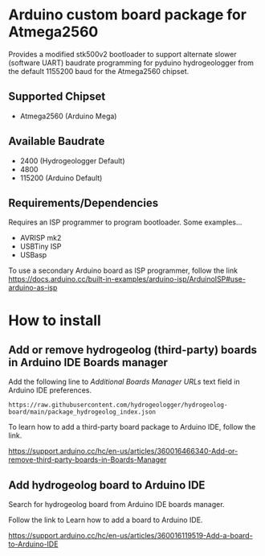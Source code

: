 # Arduino custom board package for Atmega2560

Provides a modified stk500v2 bootloader to support alternate slower (software UART) baudrate programming for pyduino hydrogeologger from the default 1155200 baud for the Atmega2560 chipset.

## Supported Chipset

* Atmega2560 (Arduino Mega)

## Available Baudrate

* 2400 (Hydrogeologger Default)
* 4800
* 115200 (Arduino Default)

## Requirements/Dependencies
Requires an ISP programmer to program bootloader. Some examples...
* AVRISP mk2
* USBTiny ISP
* USBasp

To use a secondary Arduino board as ISP programmer, follow the link 
https://docs.arduino.cc/built-in-examples/arduino-isp/ArduinoISP#use-arduino-as-isp


# How to install

## Add or remove hydrogeolog (third-party) boards in Arduino IDE Boards manager

Add the following line to *Additional Boards Manager URLs* text field in Arduino IDE preferences.
```
https://raw.githubusercontent.com/hydrogeologger/hydrogeolog-board/main/package_hydrogeolog_index.json
```

To learn how to add a third-party board package to Arduino IDE, follow the link.

https://support.arduino.cc/hc/en-us/articles/360016466340-Add-or-remove-third-party-boards-in-Boards-Manager

## Add hydrogeolog board to Arduino IDE
Search for hydrogeolog board from Arduino IDE boards manager.

Follow the link to Learn how to add a board to Arduino IDE.

https://support.arduino.cc/hc/en-us/articles/360016119519-Add-a-board-to-Arduino-IDE
